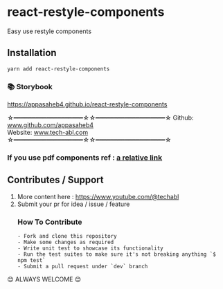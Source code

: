# react-restyle-components

Easy use restyle components

## Installation

```
yarn add react-restyle-components

```

### 📚 Storybook

https://appasaheb4.github.io/react-restyle-components

☆━━━━━━━━━━━━━━━━━━━☆☆━━━━━━━━━━━━━━━━━━━☆
Github: www.github.com/appasaheb4 <br />
Website: www.tech-abl.com
☆━━━━━━━━━━━━━━━━━━━☆☆━━━━━━━━━━━━━━━━━━━☆

### If you use pdf components ref : [a relative link](PDF-README.md)

## Contributes / Support

1.  More content here : https://www.youtube.com/@techabl
2.  Submit your pr for idea / issue / feature
    ### How To Contribute
        - Fork and clone this repository
        - Make some changes as required
        - Write unit test to showcase its functionality
        - Run the test suites to make sure it's not breaking anything `$ npm test`
        - Submit a pull request under `dev` branch

😊 ALWAYS WELCOME 😊
